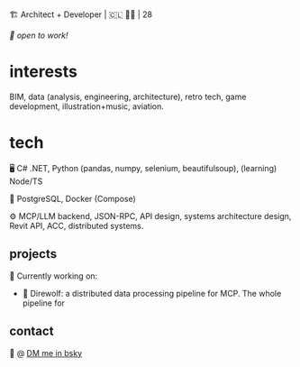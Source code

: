 🏗️ Architect + Developer | 🇨🇱 🏳️‍🌈 | 28

_💼 open to work!_

# interests

BIM, data (analysis, engineering, architecture), retro tech, game development, illustration+music, aviation.


# tech

🖥️ C# .NET, Python (pandas, numpy, selenium, beautifulsoup), (learning) Node/TS

💾 PostgreSQL, Docker (Compose)

⚙️ MCP/LLM backend, JSON-RPC, API design, systems architecture design, Revit API, ACC, distributed systems.


## projects

🔭 Currently working on:
- 🐺 Direwolf: a distributed data processing pipeline for MCP. The whole pipeline for 


## contact

🦋 @ [DM me in bsky](https://bsky.app/profile/framebuffer.cl)
